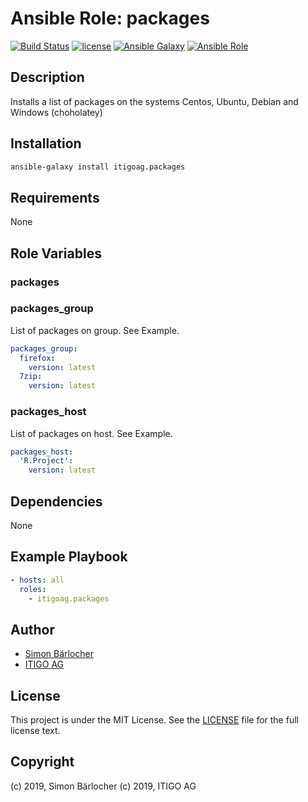 # Ansible Role: packages

[![Build Status](https://img.shields.io/travis-ci/itigoag/ansible.packages.svg?branch=master&style=popout-square)](https://travis-ci.org/itigoag/ansible.packages) [![license](https://img.shields.io/github/license/mashape/apistatus.svg?style=popout-square)](https://sbaerlo.ch/licence) [![Ansible Galaxy](https://img.shields.io/badge/ansible--galaxy-packages-blue.svg?style=popout-square)](https://galaxy.ansible.com/itigoag/packages) [![Ansible Role](https://img.shields.io/ansible/role/d/35019.svg?style=popout-square)](https://galaxy.ansible.com/itigoag/packages)

## Description

Installs a list of packages on the systems Centos, Ubuntu, Debian and Windows (choholatey)

## Installation

```bash
ansible-galaxy install itigoag.packages
```

## Requirements

None

## Role Variables

### packages

### packages_group

List of packages on group. See Example.

```yml
packages_group:
  firefox:
    version: latest
  7zip:
    version: latest
```

### packages_host

List of packages on host. See Example.

```yml
packages_host:
  'R.Project':
    version: latest
```

## Dependencies

None

## Example Playbook

```yml
- hosts: all
  roles:
    - itigoag.packages
```

## Author

- [Simon Bärlocher](https://sbaerlocher.ch)
- [ITIGO AG](https://www.itigo.ch)

## License

This project is under the MIT License. See the [LICENSE](licence) file for the full license text.

## Copyright

(c) 2019, Simon Bärlocher
(c) 2019, ITIGO AG
